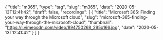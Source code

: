{
  "title": "m365",
  "type": "tag",
  "slug": "m365",
  "date": "2020-05-13T12:41:42",
  "draft": false,
  "recordings": [
    {
      "title": "Microsoft 365: Finding your way through the Microsoft cloud",
      "slug": "microsoft-365-finding-your-way-through-the-microsoft-cloud",
      "thumbnail": "https://i.vimeocdn.com/video/894750268_295x166.jpg",
      "date": "2020-05-13T12:41:42"
    }
  ]
}